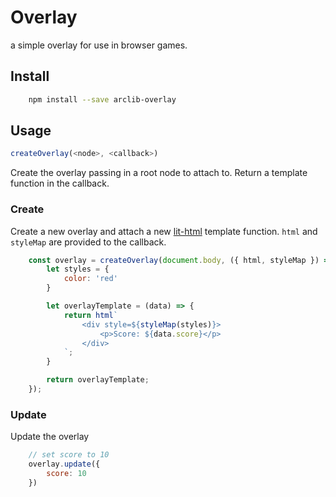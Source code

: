 # Overlay
a simple overlay for use in browser games.

## Install
```sh
    npm install --save arclib-overlay
```

## Usage
```js
createOverlay(<node>, <callback>)
```
Create the overlay passing in a root node to attach to.
Return a template function in the callback.

### Create
Create a new overlay and attach a new [lit-html](https://lit-html.polymer-project.org/guide) template function.
`html` and `styleMap` are provided to the callback.
```js
    const overlay = createOverlay(document.body, ({ html, styleMap }) => {
        let styles = {
            color: 'red'
        }

        let overlayTemplate = (data) => {
            return html`
                <div style=${styleMap(styles)}>
                    <p>Score: ${data.score}</p>
                </div>
            `;
        }

        return overlayTemplate;
    });
```

### Update
Update the overlay
```js
    // set score to 10
    overlay.update({
        score: 10
    })
```